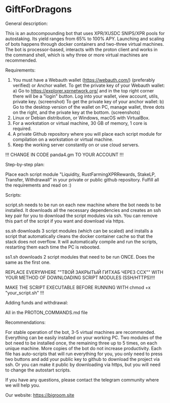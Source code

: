 # GiftForDragons
General description:

This is an autocompounding bot that uses XPR/XUSDC SNIPS/XPR pools for autostaking. Its yield ranges from 65% to 100% APY. Launching and scaling of bots happens through docker containers and two-three virtual machines. The bot is processor-based, interacts with the proton client and works in the command shell, which is why three or more virtual machines are recommended.

Requirements:

1. You must have a Webauth wallet (https://webauth.com/) (preferably verified) or Anchor wallet.
To get the private key of your Webauth wallet:
a) Go to https://explorer.xprnetwork.org/ and in the top right corner there will be a "login" button. Log into your wallet, view account, utils, private key.
(screenshot)
To get the private key of your anchor wallet:
b) Go to the desktop version of the wallet on PC, manage wallet, three dots on the right, and the private key at the bottom.
(screenshots)
2. Linux or Debian distribution, or Windows, macOS with VirtualBox.
3. For a workstation or virtual machine, 30 GB of memory, 1 core is required.
4. A private Github repository where you will place each script module for compilation on a workstation or virtual machine.
5. Keep the working server constantly on or use cloud servers.

!!! CHANGE IN CODE panda4.gm TO YOUR ACCOUNT !!!

Step-by-step plan:

Place each script module "Liquidity, RustFarmingXPRRewards, StakeLP, Transfer, Withdrawall" in your private or public github repository. Fulfill all the requirements and read on :)

Scripts:

script.sh needs to be run on each new machine where the bot needs to be installed. It downloads all the necessary dependencies and creates an ssh key pair for you to download the script modules via ssh. You can remove this part of the script if you want and download via https.

ss.sh downloads 3 script modules (which can be scaled) and installs a script that automatically cleans the docker container cache so that the stack does not overflow. It will automatically compile and run the scripts, restarting them each time the PC is rebooted.

ss1.sh downloads 2 script modules that need to be run ONCE. Does the same as the first one.

REPLACE EVERYWHERE ""ТВОЙ ЗАКРЫТЫЙ ГИТХАБ ЧЕРЕЗ ССХ"" WITH YOUR METHOD OF DOWNLOADING SCRIPT MODULES (SSH/HTTPS)!!!

MAKE THE SCRIPT EXECUTABLE BEFORE RUNNING WITH chmod +x "your_script.sh" !!!

Adding funds and withdrawal:

All in the PROTON_COMMANDS.md file

Recommendations:

For stable operation of the bot, 3-5 virtual machines are recommended. Everything can be easily installed on your working PC. Two modules of the bot need to be installed once, the remaining three up to 5 times, on each unique machine. More copies of the bot do not increase productivity. Each file has auto-scripts that will run everything for you, you only need to press two buttons and add your public key to github to download the project via ssh. Or you can make it public by downloading via https, but you will need to change the autostart scripts.

If you have any questions, please contact the telegram community where we will help you.

Our website: https://bigroom.site
